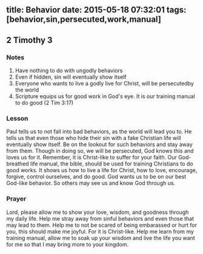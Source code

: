 title: Behavior
date: 2015-05-18 07:32:01
tags: [behavior,sin,persecuted,work,manual]
---

## 2 Timothy 3

### Notes

1. Have nothing to do with ungodly behaviors
2. Even if hidden, sin will eventually show itself
3. Everyone who wants to live a godly live for Christ, will be persecutedby the world
4. Scripture equips us for good work in God's eye. It is our training manual to do good (2 Tim 3:17)

### Lesson

Paul tells us to not fall into bad behaviors, as the world will lead you to. He tells us that even those who hide their sin with a fake Christian life will eventually show itself. Be on the lookout for such behaviors and stay away from them. Though in doing so, we will be persecuted, God knows this and loves us for it. Remember, it is Christ-like to suffer for your faith. Our God-breathed life manual, the bible, should be used for training Christians to do good works. It shows us how to live a life for Christ, how to love, encourage, forgive, control ourselves, and do good. God wants us to be on our best God-like behavior. So others may see us and know God through us.

### Prayer

Lord, please allow me to show your love, wisdom, and goodness through my daily life. Help me stray away from sinful behaviors and even those that may lead to them. Help me to not be scared of being embarassed or hurt for you, this should make me joyful. For it is Christ-like. Help me learn from my training manual, allow me to soak up your wisdom and live the life you want for me so that I may bring more to your kingdom.